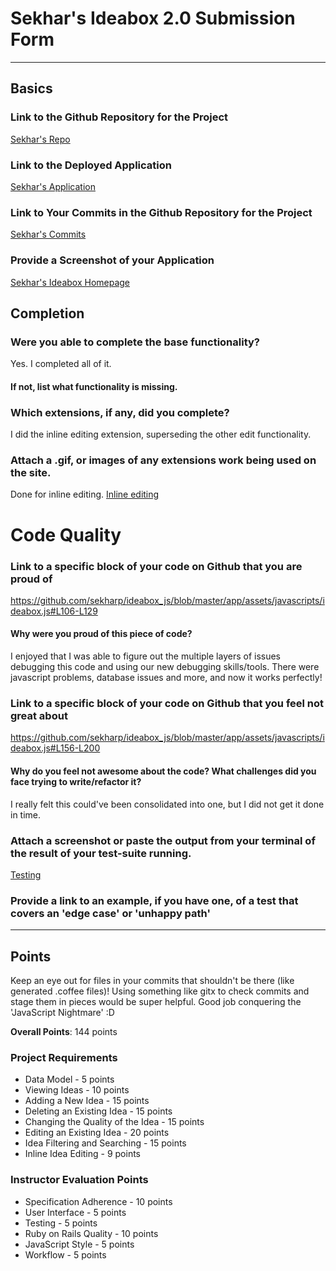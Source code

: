 # Sekhar's Ideabox 2.0 Submission Form

------

## Basics

### Link to the Github Repository for the Project
[Sekhar's Repo](http://github.com/sekharp/ideabox_js/)

### Link to the Deployed Application
[Sekhar's Application](http://ideabox-javascript.herokuapp.com/)

### Link to Your Commits in the Github Repository for the Project
[Sekhar's Commits](https://github.com/sekharp/ideabox_js/commits/master)

### Provide a Screenshot of your Application
[Sekhar's Ideabox Homepage](images/sekharp_homepage.jpg)

## Completion

### Were you able to complete the base functionality?
Yes. I completed all of it.
#### If not, list what functionality is missing.

### Which extensions, if any, did you complete?
I did the inline editing extension, superseding the other edit functionality.

### Attach a .gif, or images of any extensions work being used on the site.
Done for inline editing.
[Inline editing](images/sekharp_inline_editing.jpg)

# Code Quality

### Link to a specific block of your code on Github that you are proud of
https://github.com/sekharp/ideabox_js/blob/master/app/assets/javascripts/ideabox.js#L106-L129
#### Why were you proud of this piece of code?
I enjoyed that I was able to figure out the multiple layers of issues debugging this code and using our new debugging skills/tools. There were javascript problems, database issues and more, and now it works perfectly!

### Link to a specific block of your code on Github that you feel not great about
https://github.com/sekharp/ideabox_js/blob/master/app/assets/javascripts/ideabox.js#L156-L200
#### Why do you feel not awesome about the code? What challenges did you face trying to write/refactor it?
I really felt this could've been consolidated into one, but I did not get it done in time.

### Attach a screenshot or paste the output from your terminal of the result of your test-suite running.
[Testing](images/sekharp_test_suite.jpg)

### Provide a link to an example, if you have one, of a test that covers an 'edge case' or 'unhappy path'

-----

## Points

Keep an eye out for files in your commits that shouldn't be there (like generated .coffee files)! Using something like gitx to check commits and stage them in pieces would be super helpful. Good job conquering the 'JavaScript Nightmare' :D

**Overall Points**: 144 points

### Project Requirements

* Data Model - 5 points
* Viewing Ideas - 10 points
* Adding a New Idea - 15 points
* Deleting an Existing Idea - 15 points
* Changing the Quality of the Idea - 15 points
* Editing an Existing Idea - 20 points
* Idea Filtering and Searching - 15 points
* Inline Idea Editing - 9 points

### Instructor Evaluation Points

* Specification Adherence - 10 points
* User Interface - 5 points
* Testing - 5 points
* Ruby on Rails Quality - 10 points
* JavaScript Style - 5 points
* Workflow - 5 points
